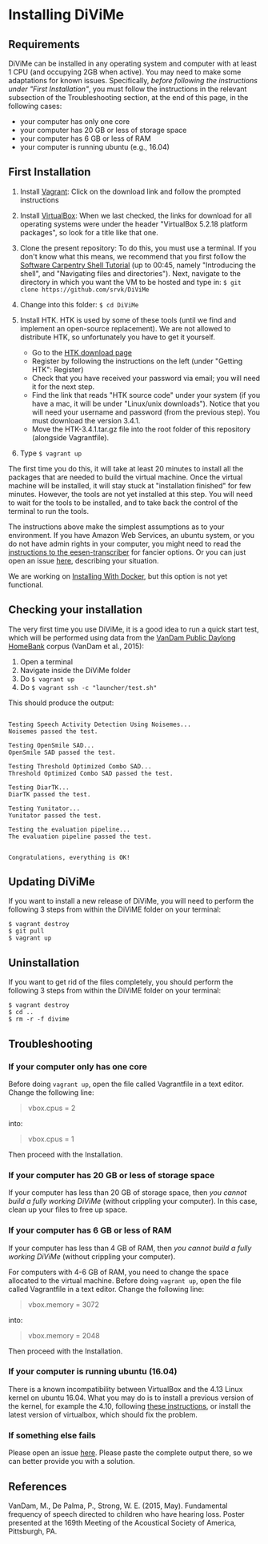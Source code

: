 # Installing DiViMe

## Requirements

DiViMe can be installed in any operating system and computer with at least 1 CPU (and occupying 2GB when active). You may need to make some adaptations for known issues. Specifically, *before following the instructions under "First Installation"*, you must follow the instructions in the relevant subsection of the Troubleshooting section, at the end of this page, in the following cases:

- your computer has only one core
- your computer has 20 GB or less of storage space
- your computer has 6 GB or less of RAM
- your computer is running ubuntu (e.g., 16.04)


## First Installation

1. Install [Vagrant](https://www.vagrantup.com/): Click on the download link and follow the prompted instructions

2. Install [VirtualBox](https://www.virtualbox.org/wiki/Downloads): When we last checked, the links for download for all operating systems were under the header "VirtualBox 5.2.18 platform packages", so look for a title like that one.

3. Clone the present repository: To do this, you must use a terminal. If you don't know what this means, we recommend that you first follow the [Software Carpentry Shell Tutorial](https://swcarpentry.github.io/shell-novice/) (up to 00:45, namely "Introducing the shell", and "Navigating files and directories"). Next, navigate to the directory in which you want the VM to be hosted and type in: `$ git clone https://github.com/srvk/DiViMe`

4. Change into this folder: `$ cd DiViMe`

5. Install HTK. HTK is used by some of these tools (until we find and implement an open-source replacement). We are not allowed to distribute HTK, so unfortunately you have to get it yourself. 

	- Go to the [HTK download page](http://htk.eng.cam.ac.uk/download.shtml)
	- Register by following the instructions on the left (under "Getting HTK": Register)
	- Check that you have received your password via email; you will need it for the next step. 
	- Find the link that reads "HTK source code" under your system (if you have a mac, it will be under "Linux/unix downloads"). Notice that you will need your username and password (from the previous step). You must download the version 3.4.1. 
	- Move the HTK-3.4.1.tar.gz file into the root folder of this repository (alongside Vagrantfile).

6. Type `$ vagrant up`

The first time you do this, it will take at least 20 minutes to install all the packages that are needed to build the virtual machine.
Once the virtual machine will be installed, it will stay stuck at "installation finished" for few minutes. However, the tools are not yet installed at this step.
You will need to wait for the tools to be installed, and to take back the control of the terminal to run the tools.

The instructions above make the simplest assumptions as to your environment. If you have Amazon Web Services, an ubuntu system, or you do not have admin rights in your computer, you might need to read the [instructions to the eesen-transcriber](https://github.com/srvk/eesen-transcriber/blob/master/INSTALL.md) for fancier options.  Or you can just open an issue [here](https://github.com/srvk/DiViMe/issues), describing your situation.

We are working on [Installing With Docker](https://github.com/srvk/DiViMe/wiki/InstallingWithDocker), but this option is not yet functional.

## Checking your installation

The very first time you use DiViMe, it is a good idea to run a quick start test, which will be performed using data from the [VanDam Public Daylong](https://homebank.talkbank.org/access/Public/VanDam-Daylong.html) [HomeBank](homebank.talkbank.org) corpus (VanDam et al., 2015):

1. Open a terminal
2. Navigate inside the DiViMe folder
3. Do  `$ vagrant up`
4. Do `$ vagrant ssh -c "launcher/test.sh"`

This should produce the output:

```

Testing Speech Activity Detection Using Noisemes...
Noisemes passed the test.

Testing OpenSmile SAD...
OpenSmile SAD passed the test.

Testing Threshold Optimized Combo SAD...
Threshold Optimized Combo SAD passed the test.

Testing DiarTK...
DiarTK passed the test. 

Testing Yunitator...
Yunitator passed the test. 

Testing the evaluation pipeline...
The evaluation pipeline passed the test. 


Congratulations, everything is OK! 

```


## Updating DiViMe

If you want to install a new release of DiViMe, you will need to perform the following 3 steps from within the DiViME folder on your terminal:


```
$ vagrant destroy
$ git pull
$ vagrant up
```

## Uninstallation 

If you want to get rid of the files completely, you should perform the following 3 steps from within the DiViME folder on your terminal:

```
$ vagrant destroy
$ cd ..
$ rm -r -f divime
```

## Troubleshooting

### If your computer only has one core

Before doing `vagrant up`, open the file called Vagrantfile in a text editor. Change the following line:

> vbox.cpus = 2

into:

> vbox.cpus = 1

Then proceed with the Installation.

### If your computer has 20 GB or less of storage space 

If your computer has less than 20 GB of storage space, then *you cannot build a fully working DiViMe* (without crippling your computer). In this case, clean up your files to free up space.

### If your computer has 6 GB or less of RAM 

If your computer has less than 4 GB of RAM, then *you cannot build a fully working DiViMe* (without crippling your computer). 

For computers with 4-6 GB of RAM, you need to change the space allocated to the virtual machine. Before doing `vagrant up`, open the file called Vagrantfile in a text editor. Change the following line:

> vbox.memory = 3072

into:

> vbox.memory = 2048

Then proceed with the Installation.

### If your computer is running ubuntu (16.04)

There is a known incompatibility between VirtualBox and the 4.13 Linux kernel on ubuntu 16.04. What you may do is to install a previous version of the kernel, for example the 4.10, following [these instructions](https://doc.ubuntu-fr.org/kernel#installationSimple), or install the latest version of virtualbox, which should fix the problem.

### If something  else fails

Please open an issue [here](https://github.com/srvk/DiViMe/issues). Please paste the complete output there, so we can better provide you with a solution.


## References

VanDam, M., De Palma, P., Strong, W. E. (2015, May). Fundamental frequency of speech directed to children who have hearing loss. Poster presented at the 169th Meeting of the Acoustical Society of America, Pittsburgh, PA. 
